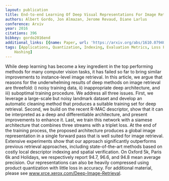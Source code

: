 ```yaml
---
layout: publication
title: End-to-end Learning Of Deep Visual Representations For Image Retrieval
authors: Albert Gordo, Jon Almazan, Jerome Revaud, Diane Larlus
conference: Arxiv
year: 2016
citations: 396
bibkey: gordo2016end
additional_links: [{name: Paper, url: 'https://arxiv.org/abs/1610.07940'}]
tags: [Applications, Quantization, Indexing, Evaluation Metrics, Loss Functions, Deep
    Hashing]
---
```

While deep learning has become a key ingredient in the top performing methods
for many computer vision tasks, it has failed so far to bring similar
improvements to instance-level image retrieval. In this article, we argue that
reasons for the underwhelming results of deep methods on image retrieval are
threefold: i) noisy training data, ii) inappropriate deep architecture, and
iii) suboptimal training procedure. We address all three issues.
  First, we leverage a large-scale but noisy landmark dataset and develop an
automatic cleaning method that produces a suitable training set for deep
retrieval. Second, we build on the recent R-MAC descriptor, show that it can be
interpreted as a deep and differentiable architecture, and present improvements
to enhance it. Last, we train this network with a siamese architecture that
combines three streams with a triplet loss. At the end of the training process,
the proposed architecture produces a global image representation in a single
forward pass that is well suited for image retrieval. Extensive experiments
show that our approach significantly outperforms previous retrieval approaches,
including state-of-the-art methods based on costly local descriptor indexing
and spatial verification. On Oxford 5k, Paris 6k and Holidays, we respectively
report 94.7, 96.6, and 94.8 mean average precision. Our representations can
also be heavily compressed using product quantization with little loss in
accuracy. For additional material, please see
www.xrce.xerox.com/Deep-Image-Retrieval.